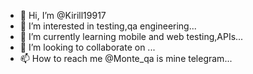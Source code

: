 - 👋 Hi, I’m @Kirill19917
- 👀 I’m interested in testing,qa engineering...
- 🌱 I’m currently learning mobile and web testing,APIs...
- 💞️ I’m looking to collaborate on ...
- 📫 How to reach me @Monte_qa is mine telegram...

<!---
Kirill19917/Kirill19917 is a ✨ special ✨ repository because its `README.md` (this file) appears on your GitHub profile.
You can click the Preview link to take a look at your changes.
--->
